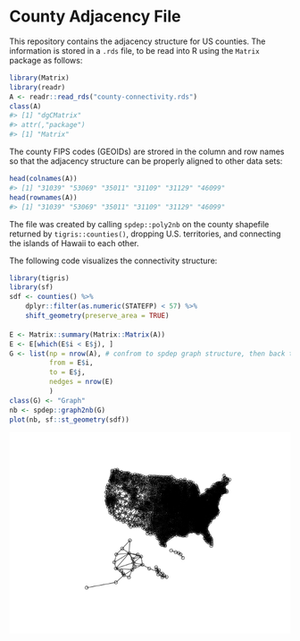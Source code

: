 
<!-- README.md is generated from README.Rmd. Please edit that file -->

# County Adjacency File

This repository contains the adjacency structure for US counties. The
information is stored in a `.rds` file, to be read into R using the
`Matrix` package as follows:

``` r
library(Matrix)
library(readr)
A <- readr::read_rds("county-connectivity.rds")
class(A)
#> [1] "dgCMatrix"
#> attr(,"package")
#> [1] "Matrix"
```

The county FIPS codes (GEOIDs) are strored in the column and row names
so that the adjacency structure can be properly aligned to other data
sets:

``` r
head(colnames(A))
#> [1] "31039" "53069" "35011" "31109" "31129" "46099"
head(rownames(A))
#> [1] "31039" "53069" "35011" "31109" "31129" "46099"
```

The file was created by calling `spdep::poly2nb` on the county shapefile
returned by `tigris::counties()`, dropping U.S. territories, and
connecting the islands of Hawaii to each other.

The following code visualizes the connectivity structure:

``` r
library(tigris)
library(sf)
sdf <- counties() %>%
    dplyr::filter(as.numeric(STATEFP) < 57) %>%
    shift_geometry(preserve_area = TRUE)

E <- Matrix::summary(Matrix::Matrix(A))
E <- E[which(E$i < E$j), ]
G <- list(np = nrow(A), # confrom to spdep graph structure, then back to nb to map it 
          from = E$i,
          to = E$j,
          nedges = nrow(E)
          )
class(G) <- "Graph"
nb <- spdep::graph2nb(G)
plot(nb, sf::st_geometry(sdf))
```

<img src="README_files/figure-gfm/unnamed-chunk-4-1.png" style="display: block; margin: auto;" />
